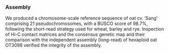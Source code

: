### Assembly
We produced a chromosome-scale reference sequence of oat cv. ‘Sang’ comprising 21 pseudochromosomes, with a BUSCO score of 98.7%, following the short-read strategy used for wheat, barley and rye. Inspection of Hi-C contact matrices and the consensus genetic map and their comparison with the independent assembly (long-read) of hexaploid oat OT3098 verified the integrity of the assembly.


